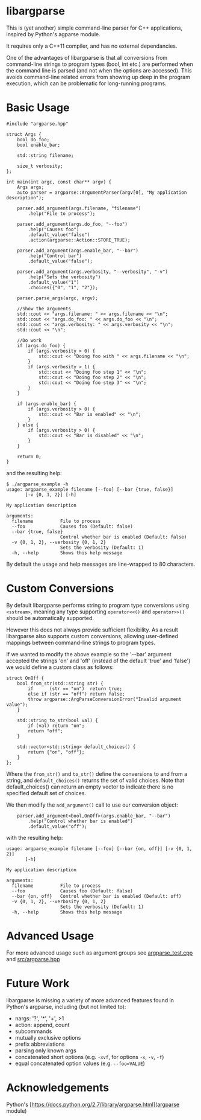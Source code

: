 libargparse
===========
This is (yet another) simple command-line parser for C++ applications, inspired by Python's agparse module.

It requires only a C++11 compiler, and has no external dependancies.

One of the advantages of libargparse is that all conversions from command-line strings to program types (bool, int etc.) are performed when the command line is parsed (and not when the options are accessed).
This avoids command-line related errors from showing up deep in the program execution, which can be problematic for long-running programs.

Basic Usage
===========

```
#include "argparse.hpp"

struct Args {
    bool do_foo;
    bool enable_bar;

    std::string filename;

    size_t verbosity;
};

int main(int argc, const char** argv) {
    Args args;
    auto parser = argparse::ArgumentParser(argv[0], "My application description");

    parser.add_argument(args.filename, "filename")
        .help("File to process");

    parser.add_argument(args.do_foo, "--foo")
        .help("Causes foo")
        .default_value("false")
        .action(argparse::Action::STORE_TRUE);

    parser.add_argument(args.enable_bar, "--bar")
        .help("Control bar")
        .default_value("false");

    parser.add_argument(args.verbosity, "--verbosity", "-v")
        .help("Sets the verbosity")
        .default_value("1")
        .choices({"0", "1", "2"});

    parser.parse_args(argc, argv);

    //Show the arguments
    std::cout << "args.filename: " << args.filename << "\n";
    std::cout << "args.do_foo: " << args.do_foo << "\n";
    std::cout << "args.verbosity: " << args.verbosity << "\n";
    std::cout << "\n";

    //Do work
    if (args.do_foo) {
        if (args.verbosity > 0) {
            std::cout << "Doing foo with " << args.filename << "\n";
        }
        if (args.verbosity > 1) {
            std::cout << "Doing foo step 1" << "\n";
            std::cout << "Doing foo step 2" << "\n";
            std::cout << "Doing foo step 3" << "\n";
        }
    }

    if (args.enable_bar) {
        if (args.verbosity > 0) {
            std::cout << "Bar is enabled" << "\n";
        }
    } else {
        if (args.verbosity > 0) {
            std::cout << "Bar is disabled" << "\n";
        }
    }

    return 0;
}
```

and the resulting help:

```
$ ./argparse_example -h
usage: argparse_example filename [--foo] [--bar {true, false}] 
       [-v {0, 1, 2}] [-h]

My application description

arguments:
  filename          File to process
  --foo             Causes foo (Default: false)
  --bar {true, false}
                    Control whether bar is enabled (Default: false)
  -v {0, 1, 2}, --verbosity {0, 1, 2}
                    Sets the verbosity (Default: 1)
  -h, --help        Shows this help message
```
By default the usage and help messages are line-wrapped to 80 characters.

Custom Conversions
==================
By default libargparse performs string to program type conversions using ``<sstream>``, meaning any type supporting ``operator<<()`` and ``operator>>()`` should be automatically supported.

However this does not always provide sufficient flexibility.
As a result libargparse also supports custom conversions, allowing user-defined mappings between command-line strings to program types.

If we wanted to modify the above example so the '--bar' argument accepted the strings 'on' and 'off' (instead of the default 'true' and 'false') we would define a custom class as follows:
```
struct OnOff {
    bool from_str(std::string str) {
        if      (str == "on")  return true;
        else if (str == "off") return false;
        throw argparse::ArgParseConversionError("Invalid argument value");
    }

    std::string to_str(bool val) {
        if (val) return "on";
        return "off";
    }

    std::vector<std::string> default_choices() {
        return {"on", "off"};
    }
};
```

Where the `from_str()` and `to_str()` define the conversions to and from a string, and `default_choices()` returns the set of valid choices. Note that default_choices() can return an empty vector to indicate there is no specified default set of choices.

We then modify the ``add_argument()`` call to use our conversion object:
```
    parser.add_argument<bool,OnOff>(args.enable_bar, "--bar")
        .help("Control whether bar is enabled")
        .default_value("off");
```

with the resulting help:
```
usage: argparse_example filename [--foo] [--bar {on, off}] [-v {0, 1, 2}] 
       [-h]

My application description

arguments:
  filename          File to process
  --foo             Causes foo (Default: false)
  --bar {on, off}   Control whether bar is enabled (Default: off)
  -v {0, 1, 2}, --verbosity {0, 1, 2}
                    Sets the verbosity (Default: 1)
  -h, --help        Shows this help message
```

Advanced Usage
==============
For more advanced usage such as argument groups see [argparse_test.cpp](argparse_test.cpp) and [src/argparse.hpp](argparse.hpp)

Future Work
===========
libargparse is missing a variety of more advanced features found in Python's argparse, including (but not limited to):
* nargs: '?', '*', '+', >1
* action: append, count
* subcommands
* mutually exclusive options
* prefix abbreviations
* parsing only known args
* concatenated short options (e.g. `-xvf`, for options `-x`, `-v`, `-f`)
* equal concatenated option values (e.g. `--foo=VALUE`)

Acknowledgements
================
Python's [https://docs.python.org/2.7/library/argparse.html](argparse module)
